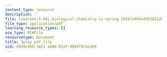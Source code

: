 ```yaml
---
content_type: resource
description: ''
file: /courses/5-08j-biological-chemistry-ii-spring-2016/e949e4503821ab0083af8884f07aa3b9_IcyblGdCVr4.pdf
file_type: application/pdf
learning_resource_types: []
ocw_type: OCWFile
resourcetype: Document
title: 3play pdf file
uid: e949e450-3821-ab00-83af-8884f07aa3b9
---
```

